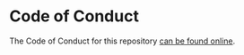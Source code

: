 # Code of Conduct

The Code of Conduct for this repository [can be found online](https://mugle.mw/policies/code_of_conduct).